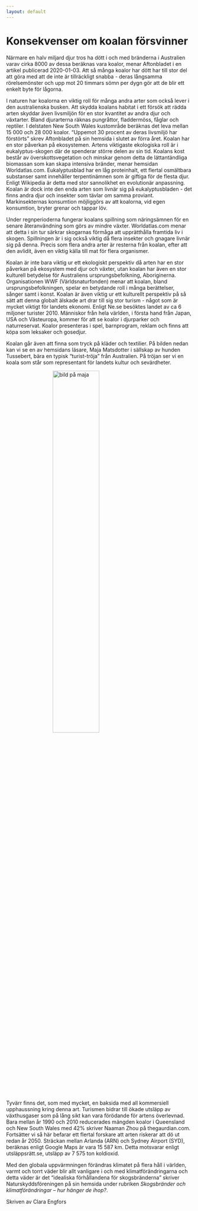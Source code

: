 ```yaml
---
layout: default
---
```

# Konsekvenser om koalan försvinner

Närmare en halv miljard djur tros ha dött i och med bränderna i Australien varav cirka 8000 av dessa beräknas vara koalor, menar Aftonbladet i en artikel publicerad 2020-01-03. 
Att så många koalor har dött har till stor del att göra med att de inte är tillräckligt snabba - deras långsamma rörelsemönster och upp mot 20 timmars sömn per dygn gör att de blir ett enkelt byte för lågorna. 

I naturen har koalorna en viktig roll för många andra arter som också lever i den australienska busken. Att skydda koalans habitat i ett försök att rädda arten skyddar även livsmiljön för en stor kvantitet av andra djur och växtarter. Bland djurarterna räknas pungråttor, fladdermöss, fåglar och reptiler. I delstaten New South Wales kustområde beräknas det leva mellan 15 000 och 28 000 koalor. “Uppemot 30 procent av deras livsmiljö har förstörts” skrev Aftonbladet på sin hemsida i slutet av förra året. 
Koalan har en stor påverkan på ekosystemen. Artens viktigaste ekologiska roll är i eukalyptus-skogen där de spenderar större delen av sin tid. Koalans kost består av överskottsvegetation och minskar genom detta de lättantändliga biomassan som kan skapa intensiva bränder, menar hemsidan Worldatlas.com. Eukalyptusblad har en låg proteinhalt, ett flertal osmältbara substanser samt innehåller terpentinämnen som är giftiga för de flesta djur. Enligt Wikipedia är detta med stor sannolikhet en evolutionär anpassning. Koalan är dock inte den enda arten som livnär sig på eukalyptusbladen - det finns andra djur och insekter som tävlar om samma proviant. Markinsekternas konsumtion möjliggörs av att koalorna, vid egen konsumtion, bryter grenar och tappar löv. 

Under regnperioderna fungerar koalans spillning som näringsämnen för en senare återanvändning som görs av mindre växter. Worldatlas.com menar att detta i sin tur särkrar skogarnas förmåga att upprätthålla framtida liv i skogen. Spillningen är i sig också viktig då flera insekter och gnagare livnär sig på denna. Precis som flera andra arter är resterna från koalan, efter att den avlidit, även en viktig källa till mat för flera organismer.
	
Koalan är inte bara viktig ur ett ekologiskt perspektiv då arten har en stor påverkan på ekosystem med djur och växter, utan koalan har även en stor kulturell betydelse för Australiens ursprungsbefolkning, Aboriginerna. Organisationen WWF (Världsnaturfonden) menar att koalan, bland ursprungsbefolkningen, spelar en betydande roll i många berättelser, sånger samt i konst. Koalan är även viktig ur ett kulturellt perspektiv på så sätt att denna globalt älskade art drar till sig stor turism - något som är mycket viktigt för landets ekonomi. Enligt Ne.se besöktes landet av ca 6 miljoner turister 2010. Människor från hela världen, i första hand från Japan, USA och Västeuropa, kommer för att se koalor i djurparker och naturreservat. Koalor presenteras i spel, barnprogram, reklam och finns att köpa som leksaker och gosedjur. 

Koalan går även att finna som tryck på kläder och textilier. På bilden nedan kan vi se en av hemsidans läsare, Maja Matsdotter i sällskap av hunden Tussebert, bära en typisk “turist-tröja” från Australien. På tröjan ser vi en koala som står som representant för landets kultur och sevärdheter.

<img alt="bild på maja" src="{{ site.baseurl }}/assets/Maja koala tusse.JPG" style="width: 50%; display: block; margin: 0 auto;">

Tyvärr finns det, som med mycket, en baksida med all kommersiell upphaussning kring denna art. Turismen bidrar till ökade utsläpp av växthusgaser som på lång sikt kan vara förödande för artens överlevnad. Bara mellan år 1990 och 2010 reducerades mängden koalor i Queensland och New South Wales med 42% skriver Naaman Zhou på thegaurdian.com. Fortsätter vi så här befarar ett flertal forskare att arten riskerar att dö ut redan år 2050. Sträckan mellan Arlanda (ARN) och Sydney Airport (SYD), beräknas enligt Google Maps är vara 15 587 km. Detta motsvarar enligt utsläppsrätt.se, utsläpp av 7 575 ton koldioxid. 

Med den globala uppvärmningen förändras klimatet på flera håll i världen, varmt och torrt väder blir allt vanligare i och med klimatförändringarna och detta väder är det “idealiska förhållandena för skogsbränderna” skriver Naturskyddsföreningen på sin hemsida under rubriken *Skogsbränder och klimatförändringar – hur hänger de ihop?*. 


Skriven av Clara Engfors


